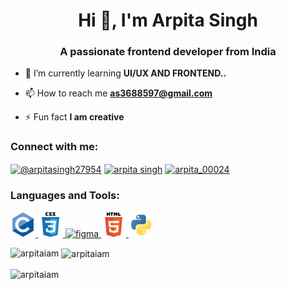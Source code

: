 <h1 align="center">Hi 👋, I'm Arpita Singh</h1>
<h3 align="center">A passionate frontend developer from India</h3>

- 🌱 I’m currently learning **UI/UX AND FRONTEND..**

- 📫 How to reach me **as3688597@gmail.com**

- ⚡ Fun fact **I am creative**

<h3 align="left">Connect with me:</h3>
<p align="left">
<a href="https://twitter.com/@arpitasingh27954" target="blank"><img align="center" src="https://raw.githubusercontent.com/rahuldkjain/github-profile-readme-generator/master/src/images/icons/Social/twitter.svg" alt="@arpitasingh27954" height="30" width="40" /></a>
<a href="https://linkedin.com/in/arpita singh" target="blank"><img align="center" src="https://raw.githubusercontent.com/rahuldkjain/github-profile-readme-generator/master/src/images/icons/Social/linked-in-alt.svg" alt="arpita singh" height="30" width="40" /></a>
<a href="https://instagram.com/arpita_00024" target="blank"><img align="center" src="https://raw.githubusercontent.com/rahuldkjain/github-profile-readme-generator/master/src/images/icons/Social/instagram.svg" alt="arpita_00024" height="30" width="40" /></a>
</p>

<h3 align="left">Languages and Tools:</h3>
<p align="left"> <a href="https://www.cprogramming.com/" target="_blank" rel="noreferrer"> <img src="https://raw.githubusercontent.com/devicons/devicon/master/icons/c/c-original.svg" alt="c" width="40" height="40"/> </a> <a href="https://www.w3schools.com/css/" target="_blank" rel="noreferrer"> <img src="https://raw.githubusercontent.com/devicons/devicon/master/icons/css3/css3-original-wordmark.svg" alt="css3" width="40" height="40"/> </a> <a href="https://www.figma.com/" target="_blank" rel="noreferrer"> <img src="https://www.vectorlogo.zone/logos/figma/figma-icon.svg" alt="figma" width="40" height="40"/> </a> <a href="https://www.w3.org/html/" target="_blank" rel="noreferrer"> <img src="https://raw.githubusercontent.com/devicons/devicon/master/icons/html5/html5-original-wordmark.svg" alt="html5" width="40" height="40"/> </a> <a href="https://www.python.org" target="_blank" rel="noreferrer"> <img src="https://raw.githubusercontent.com/devicons/devicon/master/icons/python/python-original.svg" alt="python" width="40" height="40"/> </a> </p>

<p><img align="left" src="https://github-readme-stats.vercel.app/api/top-langs?username=arpitaiam&show_icons=true&locale=en&layout=compact" alt="arpitaiam" /></p>

<p>&nbsp;<img align="center" src="https://github-readme-stats.vercel.app/api?username=arpitaiam&show_icons=true&locale=en" alt="arpitaiam" /></p>

<p><img align="center" src="https://github-readme-streak-stats.herokuapp.com/?user=arpitaiam&" alt="arpitaiam" /></p>




